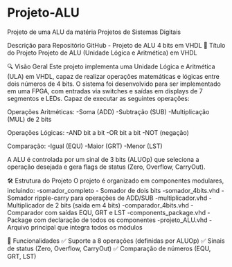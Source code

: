 # Projeto-ALU
Projeto de uma ALU da matéria Projetos de Sistemas Digitais


Descrição para Repositório GitHub - Projeto de ALU 4 bits em VHDL
📌 Título do Projeto
Projeto de ALU (Unidade Lógica e Aritmética) em VHDL

🔍 Visão Geral
Este projeto implementa uma Unidade Lógica e Aritmética (ULA) em VHDL, capaz de realizar operações matemáticas e lógicas entre dois números de 4 bits. O sistema foi desenvolvido para ser implementado em uma FPGA, com entradas via switches e saídas em displays de 7 segmentos e LEDs. Capaz de executar as seguintes operações:

Operações Aritméticas:
-Soma (ADD)
-Subtração (SUB)
-Multiplicação (MUL) de 2 bits 

Operações Lógicas:
-AND bit a bit
-OR bit a bit
-NOT (negação)

Comparação:
-Igual (EQU)
-Maior (GRT)
-Menor (LST)

A ALU é controlada por um sinal de 3 bits (ALUOp) que seleciona a operação desejada e gera flags de status (Zero, Overflow, CarryOut).

🛠️ Estrutura do Projeto
O projeto é organizado em componentes modulares, incluindo:
-somador_completo - Somador de dois bits
-somador_4bits.vhd - Somador ripple-carry para operações de ADD/SUB
-multiplicador.vhd - Multiplicador de 2 bits (saída em 4 bits)
-comparador_4bits.vhd - Comparador com saídas EQU, GRT e LST
-components_package.vhd - Package com declaração de todos os componentes
-projeto_ALU.vhd - Arquivo principal que integra todos os módulos

🎯 Funcionalidades
✅ Suporte a 8 operações (definidas por ALUOp)
✅ Sinais de status (Zero, Overflow, CarryOut)
✅ Comparação de números (EQU, GRT, LST)



